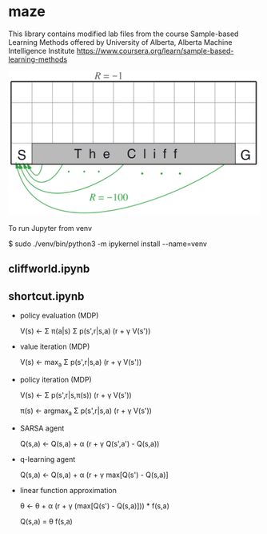# maze

This library contains modified lab files from the course Sample-based Learning Methods offered by
University of Alberta, Alberta Machine Intelligence Institute
https://www.coursera.org/learn/sample-based-learning-methods

![error](https://github.com/holmen1/robots/blob/master/maze/images/cliffworld.png)

To run Jupyter from venv

$ sudo ./venv/bin/python3 -m ipykernel install --name=venv


## cliffworld.ipynb



## shortcut.ipynb



* policy evaluation (MDP)

    V(s) <-  &Sigma; &pi;(a|s) &Sigma; p(s',r|s,a) (r + &gamma; V(s'))

* value iteration (MDP)

    V(s) <- max<sub>a</sub> &Sigma; p(s',r|s,a) (r + &gamma; V(s'))

* policy iteration (MDP)

    V(s) <-  &Sigma; p(s',r|s,&pi;(s)) (r + &gamma; V(s'))

    &pi;(s) <- argmax<sub>a</sub> &Sigma; p(s',r|s,a) (r + &gamma; V(s'))

* SARSA agent

    Q(s,a) <- Q(s,a) + &alpha; (r + &gamma; Q(s',a') - Q(s,a))

* q-learning agent

    Q(s,a) <- Q(s,a) + &alpha; (r + &gamma; max[Q(s') - Q(s,a)]

* linear function approximation

    &theta; <- &theta; + &alpha; (r + &gamma; (max[Q(s') - Q(s,a)])) * f(s,a)

    Q(s,a) = &theta; f(s,a)

